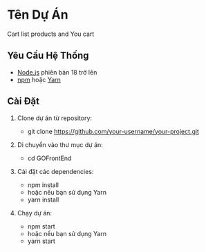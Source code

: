 # Tên Dự Án

Cart list products and You cart

## Yêu Cầu Hệ Thống

- [Node.js](https://nodejs.org/) phiên bản 18 trở lên
- [npm](https://www.npmjs.com/) hoặc [Yarn](https://yarnpkg.com/)

## Cài Đặt

1. Clone dự án từ repository:

   - git clone https://github.com/your-username/your-project.git

2. Di chuyển vào thư mục dự án:

   - cd GOFrontEnd

3. Cài đặt các dependencies:

   - npm install
   - hoặc nếu bạn sử dụng Yarn
   - yarn install

4. Chạy dự án:

   - npm start
   - hoặc nếu bạn sử dụng Yarn
   - yarn start
